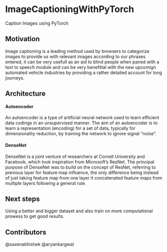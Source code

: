 # ImageCaptioningWithPyTorch
Caption Images using PyTorch <br />
## Motivation <br />
Image captioning is a leading method used by browsers to categorize images to provide us with relevant images according to our phrases entered, it can be very usefull as an aid to blind people when paired with a text to speech module and can be very benefitial with the new upcomign automated vehicle industries by providing a rather detailed account for long journeys. <br />
## Architecture <br />
#### Autoencoder <br />
An autoencoder is a type of artificial neural network used to learn efficient data codings in an unsupervised manner. The aim of an autoencoder is to learn a representation (encoding) for a set of data, typically for dimensionality reduction, by training the network to ignore signal “noise”.<br />
#### DenseNet <br />
DenseNet is a joint venture of researchers at Cornell University and Facebook, which took inspiration from Microsoft’s ResNet. The principal purpose of DenseNet was to build on the concept of ResNet, referring to previous layer for feature map influence, the only difference being instead of just taking feature map from one layer it concatenated feature maps from multiple layers following a general rule.<br />
## Next steps <br />
Using a better and bigger dataset and also train on more computational prowess to get good results.<br />
## Contributors<br />
@saxenabhishek @aryankargwal
